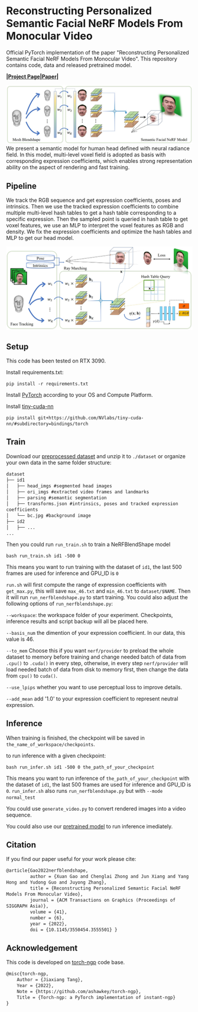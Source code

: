 # Reconstructing Personalized Semantic Facial NeRF Models From Monocular Video

Official PyTorch implementation of the paper "Reconstructing Personalized Semantic Facial NeRF Models From Monocular Video". This repository contains code, data and released pretrained model.

**|[Project Page](https://ustc3dv.github.io/NeRFBlendShape/)|[Paper](https://arxiv.org/abs/2210.06108)|**

![teaser](fig/teaser.jpg)
We present a semantic model for human head defined with neural radiance field. In this model, multi-level voxel field is adopted as basis with corresponding expression coefficients, which enables strong representation ability on the aspect of rendering and fast training.

## Pipeline

We track the RGB sequence and get expression coefficients, poses and intrinsics. Then we use the tracked expression coefficients to combine multiple multi-level hash tables to get a hash table corresponding to a specific expression. Then the sampled point is queried in hash table to get voxel features, we use an MLP to interpret the voxel features as RGB and density. We fix the expression coefficients and optimize the hash tables and MLP to get our head model.

![pipeline](fig/pipeline.jpg)



## Setup

This code has been tested on RTX 3090. 

Install requirements.txt:

```
pip install -r requirements.txt
```

Install [PyTorch](https://pytorch.org/get-started/locally/) according to your OS and Compute Platform.

Install [tiny-cuda-nn](https://github.com/NVlabs/tiny-cuda-nn)

```
pip install git+https://github.com/NVlabs/tiny-cuda-nn/#subdirectory=bindings/torch
```

## Train
Download our [preprocessed dataset](https://drive.google.com/drive/folders/1OiUvo7vHekVpy67Nuxnh3EuJQo7hlSq1?usp=sharing) and unzip it to `./dataset` or organize your own data in the same folder structure:

```
dataset
├── id1
│   ├── head_imgs #segmented head images 
│   ├── ori_imgs #extracted video frames and landmarks
│   ├── parsing #semantic segmentation
│   ├── transforms.json #intrinsics, poses and tracked expression coefficients
│   └── bc.jpg #background image
├── id2
│   ├── ...
...
```

Then you could run `run_train.sh` to train a NeRFBlendShape model

```
bash run_train.sh id1 -500 0
```
This means you want to run training with the dataset of `id1`, the last 500 frames are used for inference and GPU_ID is `0`

`run.sh` will first compute the range of expression coefficients with `get_max.py`, this will save `max_46.txt` and `min_46.txt` to `dataset/$NAME`. Then it will run `run_nerfblendshape.py` to start training. You could also adjust the following options of `run_nerfblendshape.py`:

`--workspace`: the workspace folder of your experiment. Checkpoints, inference results and script backup will all be placed here.

`--basis_num` the dimention of your expression coefficient. In our data, this value is 46.

`--to_mem` Choose this if you want `nerf/provider` to preload the whole dataset to memory before training and change needed batch of data from `.cpu()` to `.cuda()` in every step, otherwise, in every step `nerf/provider` will load needed batch of data from disk to memory first, then change the data from  `cpu()` to `cuda()`. 

`--use_lpips` whether you want to use perceptual loss to improve details.

`--add_mean` add '1.0' to your expression coefficient to represent neutral expression.

## Inference
When training is finished, the checkpoint will be saved in `the_name_of_workspace/checkpoints`.

to run inference with a given checkpoint: 

```
bash run_infer.sh id1 -500 0 the_path_of_your_checkpoint
```
This means you want to run inference of `the_path_of_your_checkpoint` with the dataset of `id1`, the last 500 frames are used for inference and GPU_ID is `0`. `run_infer.sh` also runs `run_nerfblendshape.py` but with `--mode normal_test`

You could use `generate_video.py` to convert rendered images into a video sequence.

You could also use our [pretrained model](https://drive.google.com/drive/folders/1OiUvo7vHekVpy67Nuxnh3EuJQo7hlSq1?usp=sharing) to run inference imediately.

## Citation

If you find our paper useful for your work please cite:

```
@article{Gao2022nerfblendshape,
         author = {Xuan Gao and Chenglai Zhong and Jun Xiang and Yang Hong and Yudong Guo and Juyong Zhang}, 
         title = {Reconstructing Personalized Semantic Facial NeRF Models From Monocular Video}, 
         journal = {ACM Transactions on Graphics (Proceedings of SIGGRAPH Asia)}, 
         volume = {41}, 
         number = {6}, 
         year = {2022}, 
         doi = {10.1145/3550454.3555501} }
```

## Acknowledgement

This code is developed on [torch-ngp](https://github.com/ashawkey/torch-ngp) code base. 

```
@misc{torch-ngp,
    Author = {Jiaxiang Tang},
    Year = {2022},
    Note = {https://github.com/ashawkey/torch-ngp},
    Title = {Torch-ngp: a PyTorch implementation of instant-ngp}
}
```